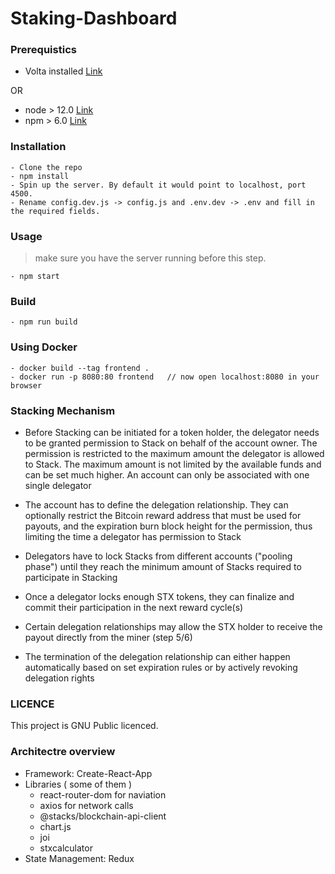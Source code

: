 # Staking-Dashboard

### Prerequistics

- Volta installed <a href="https://docs.volta.sh/guide/">Link</a>

OR

- node > 12.0 <a href="https://nodejs.org/en/download/" target="_blank">Link</a>
- npm > 6.0 <a href="https://nodejs.org/en/download/" target="_blank">Link</a>

### Installation

```
- Clone the repo
- npm install
- Spin up the server. By default it would point to localhost, port 4500.
- Rename config.dev.js -> config.js and .env.dev -> .env and fill in the required fields.
```

### Usage

> make sure you have the server running before this step.

```
- npm start
```

### Build

```
- npm run build
```

### Using Docker

```
- docker build --tag frontend .
- docker run -p 8080:80 frontend   // now open localhost:8080 in your browser
```

### Stacking Mechanism

- Before Stacking can be initiated for a token holder, the delegator needs to be granted permission to Stack on behalf of the account owner. The permission is restricted to the maximum amount the delegator is allowed to Stack. The maximum amount is not limited by the available funds and can be set much higher. An account can only be associated with one single delegator

- The account has to define the delegation relationship. They can optionally restrict the Bitcoin reward address that must be used for payouts, and the expiration burn block height for the permission, thus limiting the time a delegator has permission to Stack

- Delegators have to lock Stacks from different accounts ("pooling phase") until they reach the minimum amount of Stacks required to participate in Stacking

- Once a delegator locks enough STX tokens, they can finalize and commit their participation in the next reward cycle(s)

- Certain delegation relationships may allow the STX holder to receive the payout directly from the miner (step 5/6)

- The termination of the delegation relationship can either happen automatically based on set expiration rules or by actively revoking delegation rights

### LICENCE

This project is GNU Public licenced.

### Architectre overview

- Framework: Create-React-App
- Libraries ( some of them )
  - react-router-dom for naviation
  - axios for network calls
  - @stacks/blockchain-api-client
  - chart.js
  - joi
  - stxcalculator
- State Management: Redux
